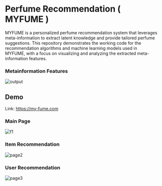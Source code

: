 # Perfume Recommendation ( MYFUME )

MYFUME is a personalized perfume recommendation system that leverages meta-information to extract latent knowledge and provide tailored perfume suggestions. This repository demonstrates the working code for the recommendation algorithms and machine learning models used in MYFUME, with a focus on visualizing and analyzing the extracted meta-information features.

### Metainformation Features
![output](https://github.com/hoon0303/MYFUME/assets/53135286/49f77b13-c4be-4ea1-9831-09018e246e56)


## Demo
Link: https://my-fume.com
### Main Page
![f1](https://github.com/hoon0303/MYFUME/assets/53135286/a46b83f7-2f45-436f-afca-1a48aa91d150)


### Item Recommendation
![page2](https://github.com/hoon0303/MYFUME/assets/53135286/bd9c1772-2ddc-4404-9834-c2f6a05dbc4e)

### User Recommendation
![page3](https://github.com/hoon0303/MYFUME/assets/53135286/4e0cdfec-561a-4ac4-bb52-335b57c8e5f7)
